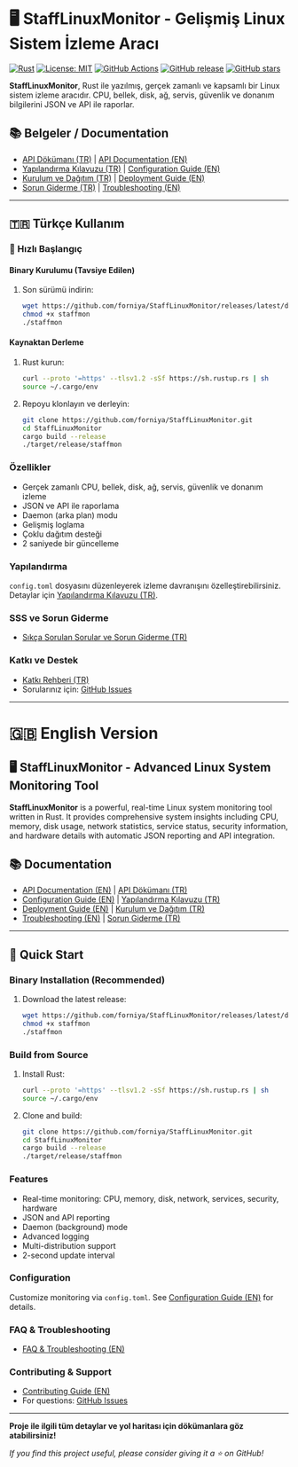 # 🖥️ StaffLinuxMonitor - Gelişmiş Linux Sistem İzleme Aracı

[![Rust](https://img.shields.io/badge/Rust-1.70+-orange.svg)](https://www.rust-lang.org/)
[![License: MIT](https://img.shields.io/badge/License-MIT-yellow.svg)](https://opensource.org/licenses/MIT)
[![GitHub Actions](https://img.shields.io/github/actions/workflow/status/forniya/StaffLinuxMonitor/ci.yml?branch=main)](https://github.com/forniya/StaffLinuxMonitor/actions)
[![GitHub release](https://img.shields.io/github/v/release/forniya/StaffLinuxMonitor)](https://github.com/forniya/StaffLinuxMonitor/releases)
[![GitHub stars](https://img.shields.io/github/stars/forniya/StaffLinuxMonitor)](https://github.com/forniya/StaffLinuxMonitor/stargazers)

**StaffLinuxMonitor**, Rust ile yazılmış, gerçek zamanlı ve kapsamlı bir Linux sistem izleme aracıdır. CPU, bellek, disk, ağ, servis, güvenlik ve donanım bilgilerini JSON ve API ile raporlar.

## 📚 Belgeler / Documentation
- [API Dökümanı (TR)](docs/API_TR.md) | [API Documentation (EN)](docs/API_EN.md)
- [Yapılandırma Kılavuzu (TR)](docs/CONFIGURATION_TR.md) | [Configuration Guide (EN)](docs/CONFIGURATION_EN.md)
- [Kurulum ve Dağıtım (TR)](docs/DEPLOYMENT_TR.md) | [Deployment Guide (EN)](docs/DEPLOYMENT_EN.md)
- [Sorun Giderme (TR)](docs/TROUBLESHOOTING_TR.md) | [Troubleshooting (EN)](docs/TROUBLESHOOTING_EN.md)

---

## 🇹🇷 Türkçe Kullanım

### 🚀 Hızlı Başlangıç

#### Binary Kurulumu (Tavsiye Edilen)
1. Son sürümü indirin:
   ```bash
   wget https://github.com/forniya/StaffLinuxMonitor/releases/latest/download/staffmon
   chmod +x staffmon
   ./staffmon
   ```

#### Kaynaktan Derleme
1. Rust kurun:
   ```bash
   curl --proto '=https' --tlsv1.2 -sSf https://sh.rustup.rs | sh
   source ~/.cargo/env
   ```
2. Repoyu klonlayın ve derleyin:
   ```bash
   git clone https://github.com/forniya/StaffLinuxMonitor.git
   cd StaffLinuxMonitor
   cargo build --release
   ./target/release/staffmon
   ```

### Özellikler
- Gerçek zamanlı CPU, bellek, disk, ağ, servis, güvenlik ve donanım izleme
- JSON ve API ile raporlama
- Daemon (arka plan) modu
- Gelişmiş loglama
- Çoklu dağıtım desteği
- 2 saniyede bir güncelleme

### Yapılandırma
`config.toml` dosyasını düzenleyerek izleme davranışını özelleştirebilirsiniz. Detaylar için [Yapılandırma Kılavuzu (TR)](docs/CONFIGURATION_TR.md).

### SSS ve Sorun Giderme
- [Sıkça Sorulan Sorular ve Sorun Giderme (TR)](docs/TROUBLESHOOTING_TR.md)

### Katkı ve Destek
- [Katkı Rehberi (TR)](CONTRIBUTING.md)
- Sorularınız için: [GitHub Issues](https://github.com/forniya/StaffLinuxMonitor/issues)

---

# 🇬🇧 English Version

## 🖥️ StaffLinuxMonitor - Advanced Linux System Monitoring Tool

**StaffLinuxMonitor** is a powerful, real-time Linux system monitoring tool written in Rust. It provides comprehensive system insights including CPU, memory, disk usage, network statistics, service status, security information, and hardware details with automatic JSON reporting and API integration.

## 📚 Documentation
- [API Documentation (EN)](docs/API_EN.md) | [API Dökümanı (TR)](docs/API_TR.md)
- [Configuration Guide (EN)](docs/CONFIGURATION_EN.md) | [Yapılandırma Kılavuzu (TR)](docs/CONFIGURATION_TR.md)
- [Deployment Guide (EN)](docs/DEPLOYMENT_EN.md) | [Kurulum ve Dağıtım (TR)](docs/DEPLOYMENT_TR.md)
- [Troubleshooting (EN)](docs/TROUBLESHOOTING_EN.md) | [Sorun Giderme (TR)](docs/TROUBLESHOOTING_TR.md)

---

## 🚀 Quick Start

### Binary Installation (Recommended)
1. Download the latest release:
   ```bash
   wget https://github.com/forniya/StaffLinuxMonitor/releases/latest/download/staffmon
   chmod +x staffmon
   ./staffmon
   ```

### Build from Source
1. Install Rust:
   ```bash
   curl --proto '=https' --tlsv1.2 -sSf https://sh.rustup.rs | sh
   source ~/.cargo/env
   ```
2. Clone and build:
   ```bash
   git clone https://github.com/forniya/StaffLinuxMonitor.git
   cd StaffLinuxMonitor
   cargo build --release
   ./target/release/staffmon
   ```

### Features
- Real-time monitoring: CPU, memory, disk, network, services, security, hardware
- JSON and API reporting
- Daemon (background) mode
- Advanced logging
- Multi-distribution support
- 2-second update interval

### Configuration
Customize monitoring via `config.toml`. See [Configuration Guide (EN)](docs/CONFIGURATION_EN.md) for details.

### FAQ & Troubleshooting
- [FAQ & Troubleshooting (EN)](docs/TROUBLESHOOTING_EN.md)

### Contributing & Support
- [Contributing Guide (EN)](CONTRIBUTING.md)
- For questions: [GitHub Issues](https://github.com/forniya/StaffLinuxMonitor/issues)

---

**Proje ile ilgili tüm detaylar ve yol haritası için dökümanlara göz atabilirsiniz!**

*If you find this project useful, please consider giving it a ⭐ on GitHub!* 